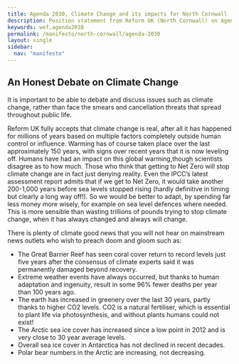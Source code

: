 ```yaml
---
title: Agenda 2030, Climate Change and its impacts for North Cornwall
description: Position statement from Reform UK (North Cornwall) on Agenda 2030 and Climate Change
keywords: wef,agenda2030
permalink: /manifesto/north-cornwall/agenda-2030
layout: single
sidebar:
  nav: "manifesto"
---
```

## An Honest Debate on Climate Change
It is important to be able to debate and discuss issues such as climate change,
rather than face the smears and cancellation threats that spread throughout
public life.

Reform UK fully accepts that climate change is real, after all it has happened
for millions of years based on multiple factors completely outside human
control or influence. Warming has of course taken place over the last
approximately 150 years, with signs over recent years that it is now leveling
off. Humans have had an impact on this global warming,though scientists
disagree as to how much. Those who think that getting to Net Zero will stop
climate change are in fact just denying reality. Even the IPCC’s latest
assessment report admits that if we get to Net Zero, it would take another
200-1,000 years before sea levels stopped rising (hardly definitive in timing
but clearly a long way off!). So we would be better to adapt, by spending far
less money more wisely, for example on sea level defences where needed. This
is more sensible than wasting trillions of pounds trying to stop climate
change, when it has always changed and always will change.

There is plenty of climate good news that you will not hear on mainstream news
outlets who wish to preach doom and gloom such as:

* The Great Barrier Reef has seen coral cover return to record levels just five
years after the consensus of climate experts said it was permanently damaged
beyond recovery.
* Extreme weather events have always occurred, but thanks to human adaptation
and ingenuity, result in some 96% fewer deaths per year than 100 years ago. 
* The earth has increased in greenery over the last 30 years, partly thanks
to higher CO2 levels. CO2 is a natural fertiliser, which is essential to
plant life via photosynthesis, and without plants humans could not exist!
* The Arctic sea ice cover has increased since a low point in 2012 and is very
close to 30 year average levels.
* Overall sea ice cover in Antarctica has not declined in recent decades.
* Polar bear numbers in the Arctic are increasing, not decreasing.

[1]: https://www.gov.uk/government/publications/agenda-2030-delivering-the-global-goals
[2]: https://sdgs.un.org/2030agenda
